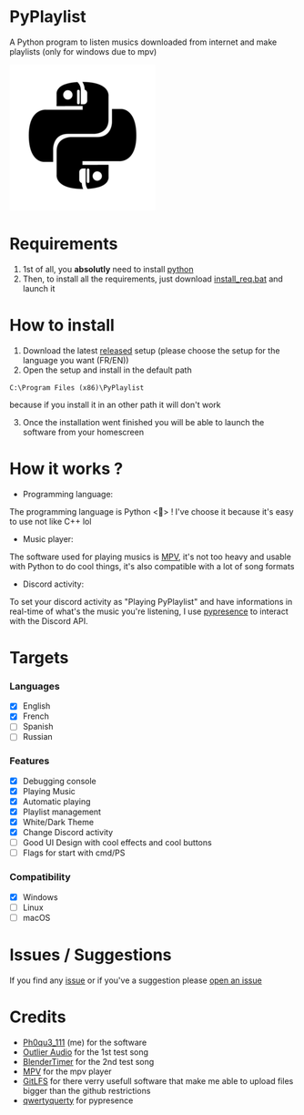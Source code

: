 # PyPlaylist
 A Python program to listen musics downloaded from internet and make playlists (only for windows due to mpv)

<img src="PyPlaylist.png" alt="PyPlaylist Logo">

 # Requirements
 1. 1st of all, you **absolutly** need to install [python](https://www.python.org)
 2. Then, to install all the requirements, just download [install_req.bat](https://github.com/BananeRapeuse/PyPlaylist/blob/main/install_req.bat) and launch it

 # How to install 
 1. Download the latest [released](https://github.com/BananeRapeuse/PyPlaylist/releases) setup (please choose the setup for the language you want (FR/EN))
 2. Open the setup and install in the default path 
```
C:\Program Files (x86)\PyPlaylist
```
because if you install it in an other path it will don't work

3. Once the installation went finished you will be able to launch the software from your homescreen

# How it works ?
- Programming language:

The programming language is Python <🐍> ! I've choose it because it's easy to use not like C++ lol
- Music player:

The software used for playing musics is [MPV](https://github.com/mpv-player/mpv), it's not too heavy and usable with Python to do cool things, it's also compatible with a lot of song formats
- Discord activity:

To set your discord activity as "Playing PyPlaylist" and have informations in real-time of what's the music you're listening, I use [pypresence](https://github.com/qwertyquerty/pypresence) to interact with the Discord API.

# Targets
### Languages
- [x] English
- [x] French
- [ ] Spanish
- [ ] Russian
### Features
- [x] Debugging console
- [x] Playing Music
- [x] Automatic playing
- [x] Playlist management
- [x] White/Dark Theme
- [x] Change Discord activity
- [ ] Good UI Design with cool effects and cool buttons
- [ ] Flags for start with cmd/PS
### Compatibility
- [x] Windows
- [ ] Linux
- [ ] macOS

# Issues / Suggestions
If you find any [issue](https://github.com/BananeRapeuse/PyPlaylist/issues/new) or if you've a suggestion please [open an issue](https://github.com/BananeRapeuse/PyPlaylist/issues/new)

# Credits

- [Ph0qu3_111](https://github.com/bananerapeuse) (me) for the software
- [Outlier Audio](https://www.youtube.com/@OutlierAudio) for the 1st test song
- [BlenderTimer](https://pixabay.com/fr/users/blendertimer-9538909/) for the 2nd test song
- [MPV](https://github.com/mpv-player) for the mpv player
- [GitLFS](https://git-lfs.com) for there verry usefull software that make me able to upload files bigger than the github restrictions
- [qwertyquerty](https://github.com/qwertyquert) for pypresence
